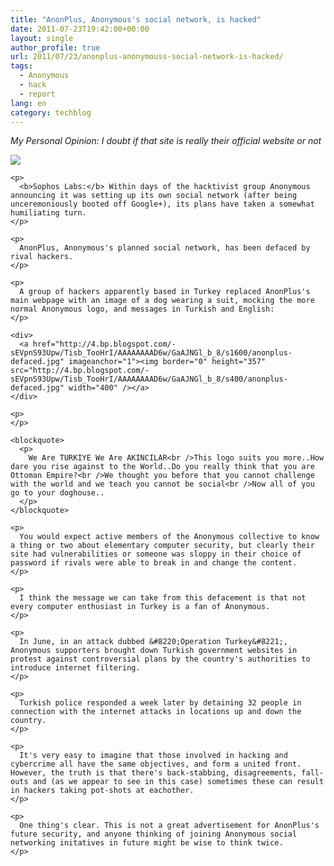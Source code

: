 ```yaml
---
title: "AnonPlus, Anonymous's social network, is hacked"
date: 2011-07-23T19:42:00+00:00
layout: single
author_profile: true
url: 2011/07/23/anonplus-anonymouss-social-network-is-hacked/
tags:
  - Anonymous
  - hack
  - report
lang: en
category: techblog
---
```

<div dir="ltr" trbidi="on">
  <i>My Personal Opinion: I doubt if that site is really their official website or not</i></p> 
  
  <div dir="ltr" trbidi="on">
    <div>
      <a href="http://2.bp.blogspot.com/-xOdxe_5IVzQ/TiscBs9GSfI/AAAAAAAAD60/JXz6hgzXFac/s1600/anonymous-dog-170.jpg" imageanchor="1"><img border="0" src="http://2.bp.blogspot.com/-xOdxe_5IVzQ/TiscBs9GSfI/AAAAAAAAD60/JXz6hgzXFac/s1600/anonymous-dog-170.jpg" /></a>
    </div>
    
    <p>
      <b>Sophos Labs:</b> Within days of the hacktivist group Anonymous announcing it was setting up its own social network (after being unceremoniously booted off Google+), its plans have taken a somewhat humiliating turn.
    </p>
    
    <p>
      AnonPlus, Anonymous's planned social network, has been defaced by rival hackers.
    </p>
    
    <p>
      A group of hackers apparently based in Turkey replaced AnonPlus's main webpage with an image of a dog wearing a suit, mocking the more normal Anonymous logo, and messages in Turkish and English:
    </p>
    
    <div>
      <a href="http://4.bp.blogspot.com/-sEVpnS93Upw/Tisb_TooHrI/AAAAAAAAD6w/GaAJNGl_b_8/s1600/anonplus-defaced.jpg" imageanchor="1"><img border="0" height="357" src="http://4.bp.blogspot.com/-sEVpnS93Upw/Tisb_TooHrI/AAAAAAAAD6w/GaAJNGl_b_8/s400/anonplus-defaced.jpg" width="400" /></a>
    </div>
    
    <p>
    </p>
    
    <blockquote>
      <p>
        We Are TURKIYE We Are AKINCILAR<br />This logo suits you more..How dare you rise against to the World..Do you really think that you are Ottoman Empire?<br />We thought you before that you cannot challenge with the world and we teach you cannot be social<br />Now all of you go to your doghouse..
      </p>
    </blockquote>
    
    <p>
      You would expect active members of the Anonymous collective to know a thing or two about elementary computer security, but clearly their site had vulnerabilities or someone was sloppy in their choice of password if rivals were able to break in and change the content.
    </p>
    
    <p>
      I think the message we can take from this defacement is that not every computer enthusiast in Turkey is a fan of Anonymous.
    </p>
    
    <p>
      In June, in an attack dubbed &#8220;Operation Turkey&#8221;, Anonymous supporters brought down Turkish government websites in protest against controversial plans by the country's authorities to introduce internet filtering.
    </p>
    
    <p>
      Turkish police responded a week later by detaining 32 people in connection with the internet attacks in locations up and down the country.
    </p>
    
    <p>
      It's very easy to imagine that those involved in hacking and cybercrime all have the same objectives, and form a united front. However, the truth is that there's back-stabbing, disagreements, fall-outs and (as we appear to see in this case) sometimes these can result in hackers taking pot-shots at eachother.
    </p>
    
    <p>
      One thing's clear. This is not a great advertisement for AnonPlus's future security, and anyone thinking of joining Anonymous social networking initatives in future might be wise to think twice.
    </p>
  </div>
</div>